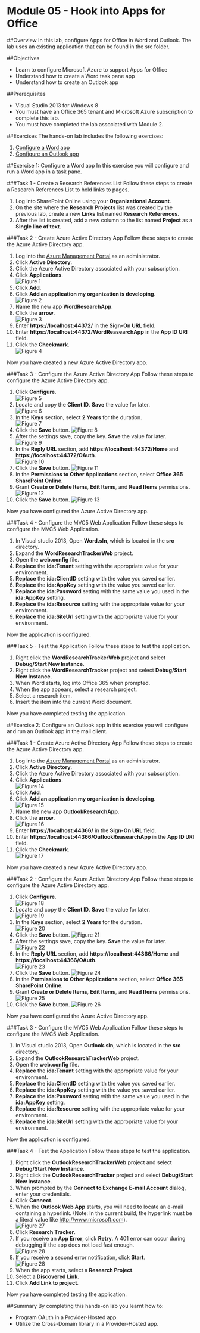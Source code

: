 Module 05 - Hook into Apps for Office
=====================================

##Overview
In this lab, configure Apps for Office in Word and Outlook. The lab uses an existing application that can be found in the src folder.

##Objectives
- Learn to configure Microsoft Azure to support Apps for Office
- Understand how to create a Word task pane app
- Understand how to create an Outlook app

##Prerequisites
- Visual Studio 2013 for Windows 8
- You must have an Office 365 tenant and Microsoft Azure subscription to complete this lab.
- You must have completed the lab associated with Module 2.

##Exercises
The hands-on lab includes the following exercises:<br/>
1. <a href="#Exercise1">Configure a Word app</a><br/>
2. <a href="#Exercise2">Configure an Outlook app</a><br/>

<a name="Exercise1"></a>
##Exercise 1: Configure a Word app
In this exercise you will configure and run a Word app in a task pane.

###Task 1 - Create a Research References List
Follow these steps to create a Research References List to hold links to pages.

1. Log into SharePoint Online using your **Organizational Account**.
2. On the site where the **Research Projects** list was created by the previous lab, create a new **Links** list named **Research References**.
3. After the list is created, add a new column to the list named **Project** as a **Single line of text**.

###Task 2 - Create Azure Active Directory App
Follow these steps to create the Azure Active Directory app.

1. Log into the [Azure Management Portal](https://manage.windowsazure.com) as an administrator.
2. Click **Active Directory**.
3. Click the Azure Active Directory associated with your subscription.
4. Click **Applications**.<br/>
     ![](img/01.png?raw=true "Figure 1")
5. Click **Add**.
6. Click **Add an application my organization is developing**.<br/>
     ![](img/02.png?raw=true "Figure 2")
7. Name the new app **WordResearchApp**.
8. Click the **arrow**.<br/>
     ![](img/03.png?raw=true "Figure 3")
9. Enter **https://localhost:44372/** in the **Sign-On URL** field.
10. Enter **https://localhost:44372/WordReasearchApp** in the **App ID URI** field.
11. Click the **Checkmark**.<br/>
     ![](img/04.png?raw=true "Figure 4")

Now you have created a new Azure Active Directory app.

###Task 3 - Configure the Azure Active Directory App
Follow these steps to configure the Azure Active Directory app.

1. Click **Configure**.<br/>
     ![](img/05.png?raw=true "Figure 5")
2. Locate and copy the **Client ID**. **Save** the value for later.<br/>
     ![](img/06.png?raw=true "Figure 6")
3. In the **Keys** section, select **2 Years** for the duration.<br/>
     ![](img/07.png?raw=true "Figure 7")
4. Click the **Save** button.
     ![](img/08.png?raw=true "Figure 8")
5. After the settings save, copy the key. **Save** the value for later.<br/>
     ![](img/09.png?raw=true "Figure 9")
6. In the **Reply URL** section, add **https://localhost:44372/Home** and **https://localhost:44372/OAuth**.<br/>
     ![](img/10.png?raw=true "Figure 10")
7. Click the **Save** button.
     ![](img/08.png?raw=true "Figure 11")
8. In the **Permissions to Other Applications** section, select **Office 365 SharePoint Online**.
9. Grant **Create or Delete Items**, **Edit Items**, and **Read Items** permissions.<br/>
     ![](img/11.png?raw=true "Figure 12")
10. Click the **Save** button.
     ![](img/08.png?raw=true "Figure 13")

Now you have configured the Azure Active Directory app.

###Task 4 - Configure the MVC5 Web Application
Follow these steps to configure the MVC5 Web Application.

1. In Visual studio 2013, Open **Word.sln**, which is located in the **src** directory.
2. Expand the **WordResearchTrackerWeb** project.
3. Open the **web.config** file.
  1. **Replace** the **ida:Tenant** setting with the appropriate value for your environment.
  2. **Replace** the **ida:ClientID** setting with the value you saved earlier.
  3. **Replace** the **ida:AppKey** setting with the value you saved earlier.
  4. **Replace** the **ida:Password** setting with the same value you used in the **ida:AppKey** setting.
  5. **Replace** the **ida:Resource** setting with the appropriate value for your environment.
  6. **Replace** the **ida:SiteUrl** setting with the appropriate value for your environment.

Now the application is configured.

###Task 5 - Test the Application
Follow these steps to test the application.

1. Right click the **WordResearchTrackerWeb** project and select **Debug/Start New Instance**.
2. Right click the **WordResearchTracker** project and select **Debug/Start New Instance**.
3. When Word starts, log into Office 365 when prompted.
4. When the app appears, select a research project.
5. Select a research item.
6. Insert the item into the current Word document.

Now you have completed testing the application.

<a name="Exercise2"></a>
##Exercise 2: Configure an Outlook app
In this exercise you will configure and run an Outlook app in the mail client.

###Task 1 - Create Azure Active Directory App
Follow these steps to create the Azure Active Directory app.

1. Log into the [Azure Management Portal](https://manage.windowsazure.com) as an administrator.
2. Click **Active Directory**.
3. Click the Azure Active Directory associated with your subscription.
4. Click **Applications**.<br/>
     ![](img/01.png?raw=true "Figure 14")
5. Click **Add**.
6. Click **Add an application my organization is developing**.<br/>
     ![](img/02.png?raw=true "Figure 15")
7. Name the new app **OutlookResearchApp**.
8. Click the **arrow**.<br/>
     ![](img/12.png?raw=true "Figure 16")
9. Enter **https://localhost:44366/** in the **Sign-On URL** field.
10. Enter **https://localhost:44366/OutlookReasearchApp** in the **App ID URI** field.
11. Click the **Checkmark**.<br/>
     ![](img/13.png?raw=true "Figure 17")

Now you have created a new Azure Active Directory app.

###Task 2 - Configure the Azure Active Directory App
Follow these steps to configure the Azure Active Directory app.

1. Click **Configure**.<br/>
     ![](img/05.png?raw=true "Figure 18")
2. Locate and copy the **Client ID**. **Save** the value for later.<br/>
     ![](img/06.png?raw=true "Figure 19")
3. In the **Keys** section, select **2 Years** for the duration.<br/>
     ![](img/07.png?raw=true "Figure 20")
4. Click the **Save** button.
     ![](img/08.png?raw=true "Figure 21")
5. After the settings save, copy the key. **Save** the value for later.<br/>
     ![](img/09.png?raw=true "Figure 22")
6. In the **Reply URL** section, add **https://localhost:44366/Home** and **https://localhost:44366/OAuth**.<br/>
     ![](img/14.png?raw=true "Figure 23")
7. Click the **Save** button.
     ![](img/08.png?raw=true "Figure 24")
8. In the **Permissions to Other Applications** section, select **Office 365 SharePoint Online**.
9. Grant **Create or Delete Items**, **Edit Items**, and **Read Items** permissions.<br/>
     ![](img/11.png?raw=true "Figure 25")
10. Click the **Save** button.
     ![](img/08.png?raw=true "Figure 26")

Now you have configured the Azure Active Directory app.

###Task 3 - Configure the MVC5 Web Application
Follow these steps to configure the MVC5 Web Application.

1. In Visual studio 2013, Open **Outlook.sln**, which is located in the **src** directory.
2. Expand the **OutlookResearchTrackerWeb** project.
3. Open the **web.config** file.
  1. **Replace** the **ida:Tenant** setting with the appropriate value for your environment.
  2. **Replace** the **ida:ClientID** setting with the value you saved earlier.
  3. **Replace** the **ida:AppKey** setting with the value you saved earlier.
  4. **Replace** the **ida:Password** setting with the same value you used in the **ida:AppKey** setting.
  5. **Replace** the **ida:Resource** setting with the appropriate value for your environment.
  6. **Replace** the **ida:SiteUrl** setting with the appropriate value for your environment.

Now the application is configured.

###Task 4 - Test the Application
Follow these steps to test the application.

1. Right click the **OutlookResearchTrackerWeb** project and select **Debug/Start New Instance**.
2. Right click the **OutlookResearchTracker** project and select **Debug/Start New Instance**.
3. When prompted by the **Connect to Exchange E-mail Account** dialog, enter your credentials.
4. Click **Connect**.
5. When the **Outlook Web App** starts, you will need to locate an e-mail containing a hyperlink. (Note: In the current build, the hyperlink must be a literal value like http://www.microsoft.com).<br/>
     ![](img/16.png?raw=true "Figure 27")
6. Click **Research Tracker**.
7. If you receive an **App Error**, click **Retry**. A 401 error can occur during debugging if the app does not load fast enough.<br/>
     ![](img/17.png?raw=true "Figure 28")
8. If you receive a second error notification, click **Start**.<br/>
     ![](img/18.png?raw=true "Figure 28")
9. When the app starts, select a **Research Project**.
10. Select a **Discovered Link**.
11. Click **Add Link to project**.

Now you have completed testing the application.


##Summary
By completing this hands-on lab you learnt how to:
- Program OAuth in a Provider-Hosted app.
- Utilize the Cross-Domain library in a Provider-Hosted app.

